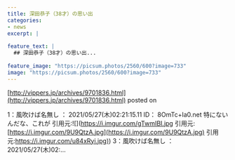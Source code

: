 ```yaml
---
title: 深田恭子（38才）の思い出
categories:
- news
excerpt: |
  
feature_text: |
  ## 深田恭子（38才）の思い出...
  
feature_image: "https://picsum.photos/2560/600?image=733"
image: "https://picsum.photos/2560/600?image=733"
---
```


[http://vippers.jp/archives/9701836.html](http://vippers.jp/archives/9701836.html)
posted on 

<!--more-->

1：風吹けば名無し ： 2021/05/27(木)02:21:15.11 ID： 8OmTc+Ia0.net 特にないんだな、これが 引用元:![](https://i.imgur.com/gTwmIBI.jpg 引用元:[https://i.imgur.com/9U9QtzA.jpg](https://i.imgur.com/9U9QtzA.jpg) 引用元:[https://i.imgur.com/u84xRyi.jpg)](https://i.imgur.com/u84xRyi.jpg)) 3：風吹けば名無し ： 2021/05/27(木)02:...
